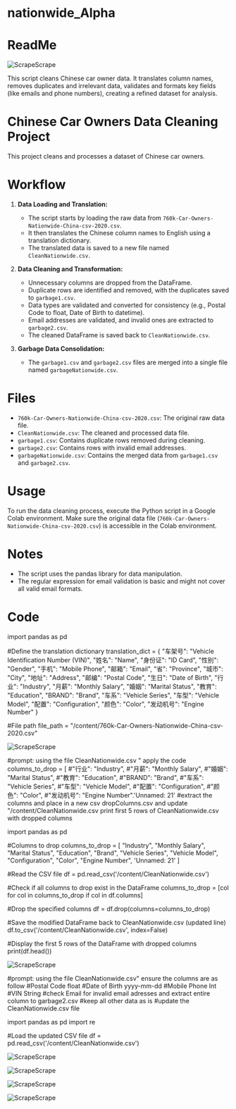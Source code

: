 # nationwide_Alpha

# ReadMe

![ScrapeScrape](alpha.png)

This script cleans Chinese car owner data. It translates column names, removes duplicates and irrelevant data, validates and formats key fields (like emails and phone numbers), creating a refined dataset for analysis.

# Chinese Car Owners Data Cleaning Project

This project cleans and processes a dataset of Chinese car owners.

# Workflow

1. **Data Loading and Translation:**
   - The script starts by loading the raw data from `760k-Car-Owners-Nationwide-China-csv-2020.csv`.
   - It then translates the Chinese column names to English using a translation dictionary.
   - The translated data is saved to a new file named `CleanNationwide.csv`.

2. **Data Cleaning and Transformation:**
   - Unnecessary columns are dropped from the DataFrame.
   - Duplicate rows are identified and removed, with the duplicates saved to `garbage1.csv`.
   - Data types are validated and converted for consistency (e.g., Postal Code to float, Date of Birth to datetime).
   - Email addresses are validated, and invalid ones are extracted to `garbage2.csv`.
   - The cleaned DataFrame is saved back to `CleanNationwide.csv`.

3. **Garbage Data Consolidation:**
   - The `garbage1.csv` and `garbage2.csv` files are merged into a single file named `garbageNationwide.csv`.

# Files

- `760k-Car-Owners-Nationwide-China-csv-2020.csv`: The original raw data file.
- `CleanNationwide.csv`: The cleaned and processed data file.
- `garbage1.csv`: Contains duplicate rows removed during cleaning.
- `garbage2.csv`: Contains rows with invalid email addresses.
- `garbageNationwide.csv`: Contains the merged data from `garbage1.csv` and `garbage2.csv`.

# Usage

To run the data cleaning process, execute the Python script in a Google Colab environment. Make sure the original data file (`760k-Car-Owners-Nationwide-China-csv-2020.csv`) is accessible in the Colab environment.

# Notes

- The script uses the pandas library for data manipulation.
- The regular expression for email validation is basic and might not cover all valid email formats.

# Code
import pandas as pd

#Define the translation dictionary
translation_dict = {
    "车架号": "Vehicle Identification Number (VIN)",
    "姓名": "Name",
    "身份证": "ID Card",
    "性别": "Gender",
    "手机": "Mobile Phone",
    "邮箱": "Email",
    "省": "Province",
    "城市": "City",
    "地址": "Address",
    "邮编": "Postal Code",
    "生日": "Date of Birth",
    "行业": "Industry",
    "月薪": "Monthly Salary",
    "婚姻": "Marital Status",
    "教育": "Education",
    "BRAND": "Brand",
    "车系": "Vehicle Series",
    "车型": "Vehicle Model",
    "配置": "Configuration",
    "颜色": "Color",
    "发动机号": "Engine Number"
}


#File path
file_path = "/content/760k-Car-Owners-Nationwide-China-csv-2020.csv"


![ScrapeScrape](1.png)


#prompt: using the file CleanNationwide.csv "  apply the code columns_to_drop = [
#"行业": "Industry",
#"月薪": "Monthly Salary",
#"婚姻": "Marital Status",
#"教育": "Education",
#"BRAND": "Brand",
#"车系": "Vehicle Series",
#"车型": "Vehicle Model",
#"配置": "Configuration",
#"颜色": "Color",
#"发动机号": "Engine Number".'Unnamed: 21'
#extract the columns and place in a new csv dropColumns.csv and update "/content/CleanNationwide.csv print first 5 rows of CleanNationwide.csv with dropped columns

import pandas as pd

#Columns to drop
columns_to_drop = [
    "Industry",
    "Monthly Salary",
    "Marital Status",
    "Education",
    "Brand",
    "Vehicle Series",
    "Vehicle Model",
    "Configuration",
    "Color",
    "Engine Number",
    'Unnamed: 21'
]

#Read the CSV file
df = pd.read_csv('/content/CleanNationwide.csv')

#Check if all columns to drop exist in the DataFrame
columns_to_drop = [col for col in columns_to_drop if col in df.columns]

#Drop the specified columns
df = df.drop(columns=columns_to_drop)

#Save the modified DataFrame back to CleanNationwide.csv (updated line)
df.to_csv('/content/CleanNationwide.csv', index=False)

#Display the first 5 rows of the DataFrame with dropped columns
print(df.head())


![ScrapeScrape](2.png)


#prompt: using the file CleanNationwide.csv" ensure the columns are as follow
#Postal Code float
#Date of Birth yyyy-mm-dd
#Mobile Phone Int
#VIN String
#check Email for invalid email adresses and extract entire column to garbage2.csv
#keep all other data as is
#update the CleanNationwide.csv file

import pandas as pd
import re

#Load the updated CSV file
df = pd.read_csv('/content/CleanNationwide.csv')

![ScrapeScrape](3.png)

![ScrapeScrape](4.png)

![ScrapeScrape](5.png)

![ScrapeScrape](6.png)




